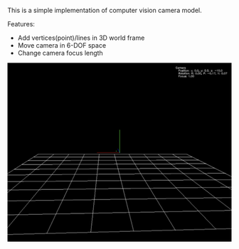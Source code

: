 This is a simple implementation of computer vision camera model.

Features:

* Add vertices(point)/lines in 3D world frame
* Move camera in 6-DOF space
* Change camera focus length

![example](https://github.com/singleye/camera-model/blob/master/examples/camera-model-1.png)
